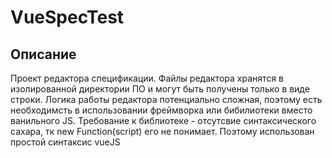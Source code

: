 # VueSpecTest
## Описание

Проект редактора спецификации. Файлы редактора хранятся в изолированной директории ПО и могут быть получены только в виде строки. Логика работы редактора потенциально сложная, поэтому есть необходимсть в использовании фреймворка или бибилиотеки вместо ванильного JS. Требование к библиотеке - отсутсвие синтаксического сахара, тк new Function(script) его не понимает. Поэтому использован простой синтаксис vueJS
 
